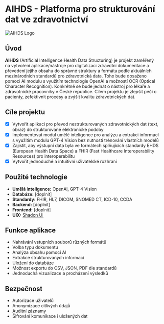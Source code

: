 # AIHDS - Platforma pro strukturování dat ve zdravotnictví

![AIHDS Logo](https://i.ibb.co/3Y2P8t8/DALL-E-2024-07-14-14-18-27-A-clean-and-minimalistic-pixel-art-hero-image-for-the-AIHDS-platform-inte.webp)

## Úvod

**AIHDS** (Artificial Intelligence Health Data Structuring) je projekt zaměřený na vytvoření aplikace/nástroje pro digitalizaci zdravotní dokumentace a převedení jejího obsahu do správné struktury a formátu podle aktuálních mezinárodních standardů pro zdravotnická data. Toho bude dosaženo pomocí AI modulu s využitím technologie OpenAI a možností OCR (Optical Character Recognition). Konkrétně se bude jednat o nástroj pro lékaře a zdravotnické pracovníky v České republice. Cílem projektu je zlepšit péči o pacienty, zefektivnit procesy a zvýšit kvalitu zdravotnických dat.

## Cíle projektu

- [x] Vytvořit aplikaci pro převod nestrukturovaných zdravotnických dat (text, obraz) do strukturované elektronické podoby
- [x] Implementovat modul umělé inteligence pro analýzu a extrakci informací s využitím modulu GPT-4 Vision bez nutnosti trénování vlastních modelů
- [x] Zajistit, aby výstupní data byla ve formátech splňujících standardy EHDS (European Health Data Space) a FHIR (Fast Healthcare Interoperability Resources) pro interoperabilitu
- [x] Vytvořit jednoduché a intuitivní uživatelské rozhraní

## Použité technologie

- **Umělá inteligence:** OpenAI, GPT-4 Vision
- **Databáze:** [doplnit]
- **Standardy:** FHIR, HL7, DICOM, SNOMED CT, ICD-10, CCDA
- **Backend:** [doplnit]
- **Frontend:** [doplnit]
- **UIX:** [Shadcn UI](https://github.com/shadcn-ui/ui)

## Funkce aplikace

- Nahrávání vstupních souborů různých formátů
- Volba typu dokumentu
- Analýza obsahu pomocí AI
- Extrakce strukturovaných informací
- Uložení do databáze
- Možnost exportu do CSV, JSON, PDF dle standardů
- Jednoduchá vizualizace a procházení výsledků

## Bezpečnost

- Autorizace uživatelů
- Anonymizace citlivých údajů
- Auditní záznamy
- Šifrování komunikace i uložených dat
